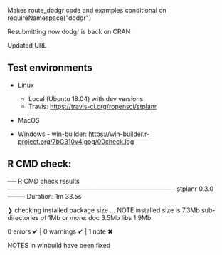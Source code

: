 Makes route_dodgr code and examples conditional on requireNamespace("dodgr") 

Resubmitting now dodgr is back on CRAN

Updated URL

## Test environments

* Linux
  - Local (Ubuntu 18.04) with dev versions
  - Travis: https://travis-ci.org/ropensci/stplanr
  
* MacOS

* Windows - win-builder: https://win-builder.r-project.org/7bG310v4igog/00check.log
  
## R CMD check:

── R CMD check results ────────────────────────────────────── stplanr 0.3.0 ────
Duration: 1m 33.5s

❯ checking installed package size ... NOTE
    installed size is  7.3Mb
    sub-directories of 1Mb or more:
      doc    3.5Mb
      libs   1.9Mb

0 errors ✔ | 0 warnings ✔ | 1 note ✖
  
NOTES in winbuild have been fixed